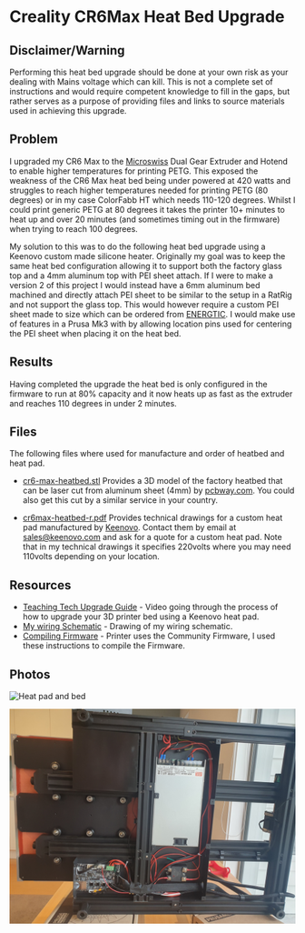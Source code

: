 # Creality CR6Max Heat Bed Upgrade

## Disclaimer/Warning

Performing this heat bed upgrade should be done at your own risk as your dealing with Mains voltage which can kill.  This is not a complete set of instructions and would require competent knowledge to fill in the gaps, but rather serves as a purpose of providing files and links to source materials used in achieving this upgrade. 


## Problem

I upgraded my CR6 Max to the [Microswiss](https://store.micro-swiss.com/collections/cr-6-se) Dual Gear Extruder and Hotend to enable higher temperatures for printing PETG.    This exposed the weakness of the CR6 Max heat bed being under powered at 420 watts and struggles to reach higher temperatures needed for printing PETG (80 degrees) or in my case ColorFabb HT which needs 110-120 degrees.   Whilst I could print generic PETG at 80 degrees it takes the printer 10+ minutes to heat up and over 20 minutes (and sometimes timing out in the firmware) when trying to reach 100 degrees.

My solution to this was to do the following heat bed upgrade using a Keenovo custom made silicone heater.    Originally my goal was to keep the same heat bed configuration allowing it to support both the factory glass top and a 4mm aluminum top with PEI sheet attach.  If I were to make a version 2 of this project I would instead have a 6mm aluminum bed machined and directly attach PEI sheet to be similar to the setup in a RatRig and not support the glass top.  This would however require a custom PEI sheet made to size which can be ordered from [ENERGTIC](https://energetic3d.aliexpress.com/store/4542004?spm=a2g0o.productlist.0.0.5e684144QTHPky).  I would make use of features in a Prusa Mk3 with by allowing location pins used for centering the PEI sheet when placing it on the heat bed.



## Results

Having completed the upgrade the heat bed is only configured in the firmware to run at 80% capacity and it now heats up as fast as the extruder and reaches 110 degrees in under 2 minutes.


## Files

The following files where used for manufacture and order of heatbed and heat pad.

* [cr6-max-heatbed.stl](cr6-max-heatbed.stl) Provides a 3D model of the factory heatbed that can be laser cut from aluminum sheet (4mm) by [pcbway.com](https://www.pcbway.com/rapid-prototyping/CNC-machining/CNC-Laser-Cutting-Services.html).   You could also get this cut by a similar service in your country.

* [cr6max-heatbed-r.pdf](cr6max-heatbed-r.pdf) Provides technical drawings for a custom heat pad manufactured by [Keenovo](https://www.keenovo.com/).  Contact them by email at sales@keenovo.com and ask for a quote for a custom heat pad.   Note that in my technical drawings it specifies 220volts where you may need 110volts depending on your location.


## Resources

* [Teaching Tech Upgrade Guide](https://youtu.be/1VyFejiKkSQ) - Video going through the process of how to upgrade your 3D printer bed using a Keenovo heat pad.
* [My wiring Schematic](cr6max-heatbed-schematic.jpg) - Drawing of my wiring schematic.
* [Compiling Firmware](https://damsteen.nl/blog/2021/01/08/how-to-compile-cr6community-marlin-with-vscode-platformio) - Printer uses the Community Firmware, I used these instructions to compile the Firmware.


## Photos

![Heat pad and bed](photos/heatpad-and-bed.jpg)

![Internal Wiring](photos/internal-wiring.jpg)



